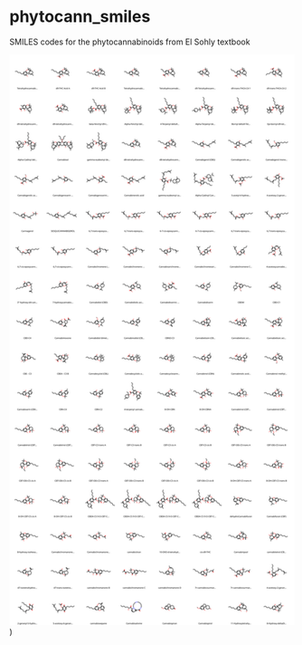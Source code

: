 # phytocann_smiles
SMILES codes for the phytocannabinoids from El Sohly textbook

![the phytos](./phytos.svg))